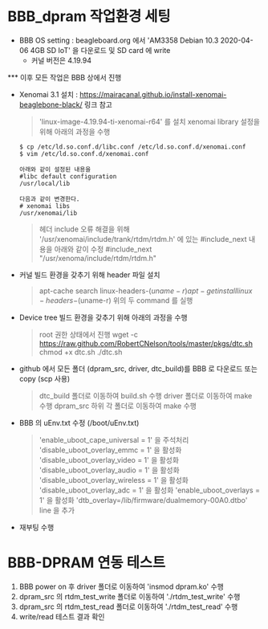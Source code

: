 # BBB_dpram 작업환경 세팅
- BBB OS setting : beagleboard.org 에서 'AM3358 Debian 10.3 2020-04-06 4GB SD IoT' 을 다운로드 및 SD card 에 write
   - 커널 버전은 4.19.94

*** 이후 모든 작업은 BBB 상에서 진행

- Xenomai 3.1 설치 : https://mairacanal.github.io/install-xenomai-beaglebone-black/ 링크 참고
    > 'linux-image-4.19.94-ti-xenomai-r64' 를 설치
    > xenomai library 설정을 위해 아래의 과정을 수행

    ```
    $ cp /etc/ld.so.conf.d/libc.conf /etc/ld.so.conf.d/xenomai.conf
    $ vim /etc/ld.so.conf.d/xenomai.conf

    아래와 같이 설정된 내용을
    #libc default configuration
    /usr/local/lib
    
    다음과 같이 변경한다.
    # xenomai libs
    /usr/xenomai/lib
    ```
    
    > 헤더 include 오류 해결을 위해 '/usr/xenomai/include/trank/rtdm/rtdm.h' 에 있는 #include_next 내용을 아래와 같이 수정
    #include_next "/usr/xenoma/include/rtdm/rtdm.h"

- 커널 빌드 환경을 갖추기 위해 header 파일 설치
    > apt-cache search linux-headers-$(uname -r)
    > apt-get install linux-headers-$(uname-r)
    > 위의 두 command 를 실행

- Device tree 빌드 환경을 갖추기 위해 아래의 과정을 수행
    > root 권한 상태에서 진행
    > wget -c https://raw.github.com/RobertCNelson/tools/master/pkgs/dtc.sh
    > chmod +x dtc.sh
    > ./dtc.sh

- github 에서 모든 폴더 (dpram_src, driver, dtc_build)를 BBB 로 다운로드 또는 copy (scp 사용)
    > dtc_build 폴더로 이동하여 build.sh 수행
    > driver 폴더로 이동하여 make 수행
    > dpram_src 하위 각 폴더로 이동하여 make 수행

- BBB 의 uEnv.txt 수정 (/boot/uEnv.txt)
    > 'enable_uboot_cape_universal = 1' 을 주석처리
    > 'disable_uboot_overlay_emmc = 1' 을 활성화
    > 'disable_uboot_overlay_video = 1' 을 활성화
    > 'disable_uboot_overlay_audio = 1' 을 활성화
    > 'disable_uboot_overlay_wireless = 1' 을 활성화
    > 'disable_uboot_overlay_adc = 1' 을 활성화
    > 'enable_uboot_overlays = 1' 을 활성화
    > 'dtb_overlay=/lib/firmware/dualmemory-00A0.dtbo' line 을 추가

- 재부팅 수행

# BBB-DPRAM 연동 테스트
1. BBB power on 후 driver 폴더로 이동하여 'insmod dpram.ko' 수행
2. dpram_src 의 rtdm_test_write 폴더로 이동하여 './rtdm_test_write' 수행
3. dpram_src 의 rtdm_test_read 폴더로 이동하여 './rtdm_test_read' 수행
4. write/read 테스트 결과 확인